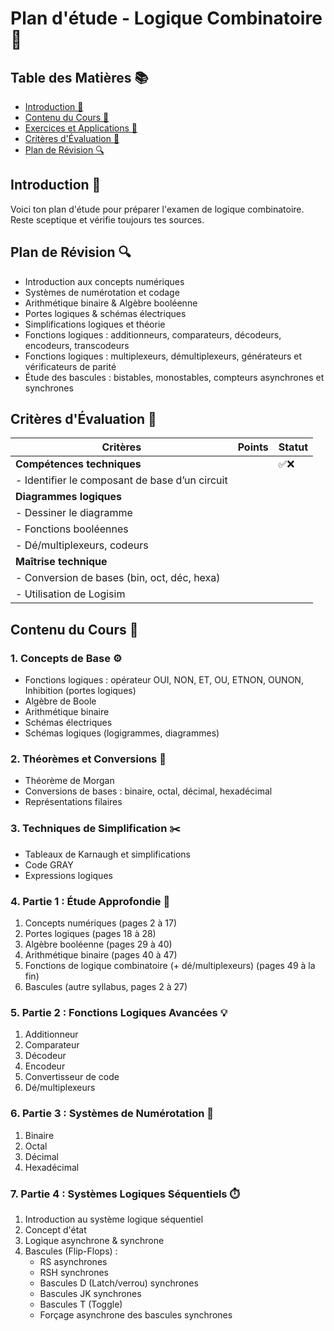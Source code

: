 # Plan d'étude - Logique Combinatoire 🚀

## Table des Matières 📚
- [Introduction 🤖](#introduction)
- [Contenu du Cours 📘](#contenu-du-cours)
- [Exercices et Applications 🎯](#exercices-et-applications)
- [Critères d'Évaluation 📝](#critères-dévaluation)
- [Plan de Révision 🔍](#plan-de-révision)

## Introduction 🤖
Voici ton plan d'étude pour préparer l'examen de logique combinatoire. Reste sceptique et vérifie toujours tes sources.

## Plan de Révision 🔍
- Introduction aux concepts numériques
- Systèmes de numérotation et codage
- Arithmétique binaire & Algèbre booléenne
- Portes logiques & schémas électriques
- Simplifications logiques et théorie
- Fonctions logiques : additionneurs, comparateurs, décodeurs, encodeurs, transcodeurs
- Fonctions logiques : multiplexeurs, démultiplexeurs, générateurs et vérificateurs de parité
- Étude des bascules : bistables, monostables, compteurs asynchrones et synchrones


## Critères d'Évaluation 📝

| Critères                                           | Points         | Statut  |
| -------------------------------------------------- | -------------- | ------- |
| **Compétences techniques**                         |                | ✅❌    |
| - Identifier le composant de base d’un circuit     |                |         |
| **Diagrammes logiques**                            |                |         |
| - Dessiner le diagramme                            |                |         |
| - Fonctions booléennes                             |                |         |
| - Dé/multiplexeurs, codeurs                        |                |         |
| **Maîtrise technique**                             |                |         |
| - Conversion de bases (bin, oct, déc, hexa)          |                |         |
| - Utilisation de Logisim                           |                |         |



## Contenu du Cours 📘

### 1. Concepts de Base ⚙️
- Fonctions logiques : opérateur OUI, NON, ET, OU, ETNON, OUNON, Inhibition (portes logiques)
- Algèbre de Boole
- Arithmétique binaire
- Schémas électriques
- Schémas logiques (logigrammes, diagrammes)

### 2. Théorèmes et Conversions 🔄
- Théorème de Morgan  
- Conversions de bases : binaire, octal, décimal, hexadécimal  
- Représentations filaires

### 3. Techniques de Simplification ✂️
- Tableaux de Karnaugh et simplifications
- Code GRAY
- Expressions logiques

### 4. Partie 1 : Étude Approfondie 📖
1. Concepts numériques (pages 2 à 17)
2. Portes logiques (pages 18 à 28)
3. Algèbre booléenne (pages 29 à 40)
4. Arithmétique binaire (pages 40 à 47)
5. Fonctions de logique combinatoire (+ dé/multiplexeurs) (pages 49 à la fin)
6. Bascules (autre syllabus, pages 2 à 27)

### 5. Partie 2 : Fonctions Logiques Avancées 💡
1. Additionneur  
2. Comparateur  
3. Décodeur  
4. Encodeur  
5. Convertisseur de code  
6. Dé/multiplexeurs  

### 6. Partie 3 : Systèmes de Numérotation 🔢
1. Binaire  
2. Octal  
3. Décimal  
4. Hexadécimal  

### 7. Partie 4 : Systèmes Logiques Séquentiels ⏱️
1. Introduction au système logique séquentiel  
2. Concept d'état  
3. Logique asynchrone & synchrone  
4. Bascules (Flip-Flops) :
   - RS asynchrones  
   - RSH synchrones  
   - Bascules D (Latch/verrou) synchrones  
   - Bascules JK synchrones  
   - Bascules T (Toggle)  
   - Forçage asynchrone des bascules synchrones  




